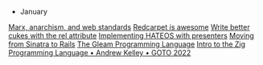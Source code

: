 * January

[Marx, anarchism, and web standards](https://steveklabnik.com/writing/marx-anarchism-and-web-standards/)
[Redcarpet is awesome](https://steveklabnik.com/writing/redcarpet-is-awesome/)
[Write better cukes with the rel attribute](https://steveklabnik.com/writing/write-better-cukes-with-the-rel-attribute/)
[Implementing HATEOS with presenters](https://steveklabnik.com/writing/implementing-hateoas-with-presenters/)
[Moving from Sinatra to Rails](https://steveklabnik.com/writing/moving-from-sinatra-to-rails/)
[The Gleam Programming Language](https://tour.gleam.run/)
[Intro to the Zig Programming Language • Andrew Kelley • GOTO 2022
](https://youtu.be/YXrb-DqsBNU)
